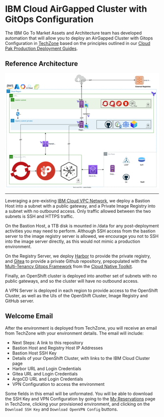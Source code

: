 # IBM Cloud AirGapped Cluster with GitOps Configuration

The IBM Go To Market Assets and Architecture team has developed automation that will allow you to deploy an AirGapped Cluster with Gitops Configuration in [TechZone](https://techzone.ibm.com/collection/production-deployment-guides#tab-6) based on the principles outlined in our [Cloud Pak Production Deployment Guides](https://production-gitops.dev/infrastructure/restricted-networks/).

## Reference Architecture

![Reference Architecture](./media/refarch.svg)

---

Leveraging a pre-existing [IBM Cloud VPC Network](https://cloud.ibm.com/docs/vpc), we deploy a Bastion Host into a subnet with a public gateway, and a Private Image Registry into a subnet with no outbound access.  Only traffic allowed between the two subnets is SSH and HTTPS traffic.

On the Bastion Host, a 1TB disk is mounted in /data for any post-deployment activities you may need to perform.  Although SSH access from the bastion server to the image registry server is allowed, we encourage you not to SSH into the image server directly, as this would not mimic a production environment.

On the Registry Server, we deploy [Harbor](https://goharbor.io/) to provide the private registry, and [Gitea](https://gitea.io/) to provide a private Github repository, prepopulated with the [Multi-Tenancy Gitops Framework](https://github.com/cloud-native-toolkit/multi-tenancy-gitops) from the [Cloud Native Toolkit](https://cloudnativetoolkit.dev/).

Finally, an OpenShift cluster is deployed into another set of subnets with no public gateways, and so the cluster will have no outbound access.

A VPN Server is deployed in each region to provide access to the OpenShift Cluster, as well as the UIs of the OpenShift Cluster, Image Registry and GitHub server.



## Welcome Email

After the environment is deployed from TechZone, you will receive an email from TechZone with your environment details.  The email will include:
  - Next Steps:  A link to this repository
  - Bastion Host and Registry Host IP Addresses
  - Bastion Host SSH Key
  - Details of your OpenShift Cluster, with links to the IBM Cloud Cluster page
  - Harbor URL and Login Credentials
  - Gitea URL and Login Credentials
  - ArgoCD URL and Login Credentials
  - VPN Configuration to access the environment

Some fields in this email will be unformated.  You will be able to download the SSH Key and VPN Configuration by going to the [My Reservations](https://techzone.ibm.com/my/reservations) page in TechZone, clicking your provisioned environment, and clicking on the `Download SSH Key` and `Download OpenVPN Config` buttons.

